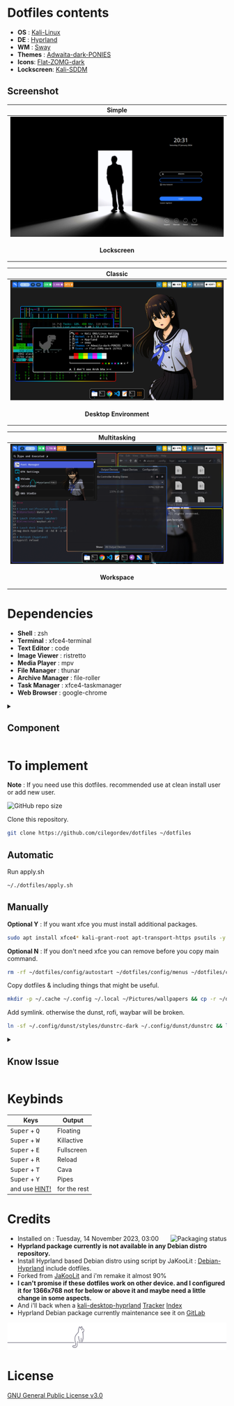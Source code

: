 # Dotfiles contents

- **OS** : [Kali-Linux](https://www.kali.org/)
- **DE** : [Hyprland](https://hyprland.org/)
- **WM** : [Sway](https://swaywm.org/)
- **Themes** : [Adwaita-dark-PONIES](https://github.com/cilegordev/Flat-Adwaita)
- **Icons**: [Flat-ZOMG-dark](https://github.com/cilegordev/Flat-Adwaita)
- **Lockscreen**: [Kali-SDDM](https://github.com/cilegordev/kali-sddm)

## Screenshot

|  Simple  |
|  -  |
|  ![](src/sddm.png)  |
| <p align="center"> **Lockscreen** </p> |

|  Classic  |
|  -  |
|  ![](src/sample.png)  |
| <p align="center"> **Desktop Environment** </p> |

|  Multitasking  |
|  -  |
|  ![](src/workspace.png)  |
| <p align="center"> **Workspace** </p> |

# Dependencies

- **Shell** : zsh
- **Terminal** : xfce4-terminal
- **Text Editor** : code
- **Image Viewer** : ristretto
- **Media Player** : mpv
- **File Manager** : thunar
- **Archive Manager** : file-roller
- **Task Manager** : xfce4-taskmanager
- **Web Browser** : google-chrome

<details>
  <summary>
    <h2>Component</h2>
  </summary>

  - **brightnessctl**
  - btop
  - cava
  - dunst
  - **grim**
  - hypr
  - **hyprland-plugins**
  - **network-manager**
  - nwg-look
  - **polkit-kde-agent-1**
  - **pulseaudio**
  - rofi
  - swappy
  - swaylock
  - swww
  - **udiskie**
  - **upower**
  - waybar
  - **wf-recorder**
  - **wl-clipboard**
  - wlogout
  - **xdg-desktop-portal-hyprland**
  - **yad**

  <h2>Other</h2>

  - font-manager
  - gnome-terminal
  - grub-customizer
  - htop
  - kitty
  - logo-ls
  - microsoft-edge
  - mousepad
  - mugshot
  - neofetch
  - nvtop
  - **nwg-dock-hyprland**
  - **nwg-drawer**
  - pipes.sh
  - qterminal
  - radeontop
  - **wireless-tools**

</details>

# To implement

**Note** : If you need use this dotfiles. recommended use at clean install user or add new user.

![GitHub repo size](https://img.shields.io/github/repo-size/cilegordev/dotfiles?style=for-the-badge&color=888888)

Clone this repository.
```zsh
git clone https://github.com/cilegordev/dotfiles ~/dotfiles
```
## Automatic

Run apply.sh
```zsh
~/./dotfiles/apply.sh
```

## Manually

**Optional Y** : If you want xfce you must install additional packages.
```zsh
sudo apt install xfce4* kali-grant-root apt-transport-https psutils -y && pip install psutil
```

**Optional N** : If you don't need xfce you can remove before you copy main command.
```zsh
rm -rf ~/dotfiles/config/autostart ~/dotfiles/config/menus ~/dotfiles/config/xfce4 ~/dotfiles/config/xsettingsd ~/dotfiles/local/share/applications ~/dotfiles/local/share/desktop-directories
```

Copy dotfiles & including things that might be useful.
```zsh
mkdir -p ~/.cache ~/.config ~/.local ~/Pictures/wallpapers && cp -r ~/dotfiles/cache/* ~/.cache/ && cp -r ~/dotfiles/config/* ~/.config/ && cp -r ~/dotfiles/local/* ~/.local/ && cp -r ~/dotfiles/wallpapers ~/Pictures/ && cp -r ~/dotfiles/home/* ~/dotfiles/home/.* ~/ && rm ~/.Hyprland_log*
```

Add symlink. otherwise the dunst, rofi, waybar will be broken.
```zsh
ln -sf ~/.config/dunst/styles/dunstrc-dark ~/.config/dunst/dunstrc && ln -sf ~/.config/waybar/custom_config/config-costume-short ~/.config/waybar/config && ln -sf ~/.config/waybar/style/style-costume-colorful.css ~/.config/waybar/style.css && ln -sf ~/Pictures/wallpapers/exclsv/echo_hello_world.png ~/.config/rofi/.wallpaper && ln -sf ~/.config/dunst/styles/dunstrc-dark ~/.config/dunst/styles/dunstrc && ln -sf ~/.cache/wal/colors-rofi-dark.rasi ~/.config/rofi/pywal-color/pywal-theme.rasi
```

<details>
  <summary>
    <h2>Know Issue</h2>
  </summary>
  
**Note** : If you use Kali Linux. That means you should know what kind of system you are using. Using Kali Linux means you understand basic knowledge such as using the Package Manager, CLI, etc. This should not be needed. but if it is related to Xfce or Hyprland I think there are several answers. <br>
*~because I really hate so much the question of wifi not working on kali linux.* <br>

<h2> OK NEXT >>> </h2>

I add package for xfce like ``kali-grant-root apt-transport-https psutils`` <br>
use this for configure. <br>
use sudo without asking password. <br>
``sudo dpkg-reconfigure kali-grant-root`` <br>
then ``Enable password-less privilege escalation`` <br>
next ``sudo visudo`` <br>
one more step <br>
``root``    ``ALL=(ALL:ALL) ALL`` <br>
``user``    ``ALL=(ALL:ALL) ALL`` <br>

Add **https** on your kali repository. <br>
because it was previously installed ``apt-transport-https`` <br>
then ``sudo nano /etc/apt/sources.list`` <br>
``deb https://http.kali.org/kali kali-rolling main contrib non-free non-free-firmware`` <br>
``deb-src https://http.kali.org/kali kali-rolling main contrib non-free non-free-firmware`` <br>

If ``xfce4-panel-profiles`` "Backup and restore" can't open or force close. <br>
just install psutils ``pip install psutil`` <br>

If you need switch bash to zsh. <br>
just run``sudo chsh -s $(which zsh) user`` <br> 

If you need open thunar as root. <br>
``sudo thunar`` and it say <br>
``(thunar:00000): Gtk-WARNING **: 00:00:00.000: cannot open display: :1`` <br>
just run ``sudo -EH thunar`` <br>

If you have trouble **wlan0** can't detect on ``nm-applet`` and it say **"Device Not Ready"** <br>
just remove all **Ethernet** on list. <br>

If you have trouble when doing full screen on the application and it appears like a green splash. <br>
try changing ``vrr = 0`` on ``~/.config/hypr/hyprland.conf`` <br>

The sound will automatically be set at 75% and the mic will be disabled on startup. <br>
because I have made a special script for that ``~/.config/hypr/scripts/privacy.sh`` <br>

Don't try ``systemctl suspend`` use ``hyprctl dispatch dpms off`` if you need configure lockscreen on Hyprland. <br>
because it will make your broken screen. **"50/50"** <br>

If you annoying sound **"beeb" "beeb" "beeb"** when you press Tab on terminal or tty. <br>
just turn off with use the one I have provided in **.zshrc** <br>
``# disable beeb sound effect`` <br>
``#setterm --bfreq=0`` ``#tty`` <br>
``#xset b off`` ``#terminal`` <br>

If you don't want **"core"** in your home directory. <br>
just reconfigure with ``nano /etc/sysctl.conf`` <br>
``# disable core on home directory`` <br>
``fs.suid_dumpable=0`` <br>
``kernel.core_pattern= | /bin/false`` <br>

If keyboard-state not showing on ``waybar`` i think you need ``libinput`` <br>
just install libinput-tools ``sudo apt install libinput-tools`` <br>
then ``sudo usermod -a -G input user`` <br>

<div align="center">
  I hope this it can helps you <a href="https://github.com/cilegordev/dotfiles/?tab=readme-ov-file#know-issue">thanks!</a>
</div>

</details>

# Keybinds

|  Keys  |  Output  |
|  -  |  -  |
| <kbd>Super</kbd> + <kbd>Q</kbd> | Floating
| <kbd>Super</kbd> + <kbd>W</kbd> | Killactive
| <kbd>Super</kbd> + <kbd>E</kbd> | Fullscreen
| <kbd>Super</kbd> + <kbd>R</kbd> | Reload
| <kbd>Super</kbd> + <kbd>T</kbd> | Cava
| <kbd>Super</kbd> + <kbd>Y</kbd> | Pipes
| and use [HINT!](https://github.com/cilegordev/dotfiles/blob/8de73780fdc6317d27c9efe9ba75df7d8dbf51a7/config/hypr/hyprland.conf#L316) | for the rest |

# Credits

<img src="https://repology.org/badge/vertical-allrepos/hyprland.svg" alt="Packaging status" align="right">

- Installed on : Tuesday, 14 November 2023, 03:00
- **Hyprland package currently is not available in any Debian distro repository.**
- Install Hyprland based Debian distro using script by JaKooLit : [Debian-Hyprland](https://github.com/JaKooLit/Debian-Hyprland) include dotfiles.
- Forked from [JaKooLit](https://github.com/JaKooLit/Hyprland-Dots) and i'm remake it almost 90%
- **I can't promise if these dotfiles work on other device. and I configured it for 1366x768 not for below or above it and maybe need a little change in some aspects.**
- And i'll back when a [kali-desktop-hyprland](https://www.kali.org/docs/general-use/metapackages/) [Tracker](https://pkg.kali.org/search?package_name=hyprland) [Index](https://http.kali.org/kali/pool/main/h/hyprland/)
- Hyprland Debian package currently maintenance see it on [GitLab](https://salsa.debian.org/NyxTrail/hyprland)

 <p align="center"> 
   <img src="src/cat-on-line.png">
 </p> 

# License

[GNU General Public License v3.0](LICENSE)
